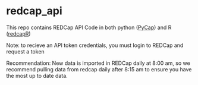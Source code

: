# redcap_api

This repo contains REDCap API Code in both python ([PyCap](http://redcap-tools.github.io/PyCap/)) and R ([redcapR](https://ouhscbbmc.github.io/REDCapR/))

Note: to recieve an API token credentials, you must login to REDCap and request a token

Recommendation: New data is imported in REDCap daily at 8:00 am, so we recommend pulling data from redcap daily after 8:15 am to ensure you have the most up to date data.
